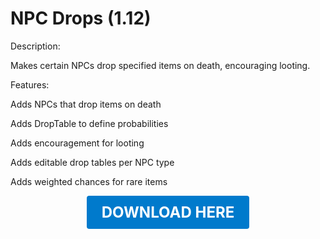 # NPC Drops (1.12)

Description:

Makes certain NPCs drop specified items on death, encouraging looting.

Features:

Adds NPCs that drop items on death

Adds DropTable to define probabilities

Adds encouragement for looting

Adds editable drop tables per NPC type

Adds weighted chances for rare items

<p align="center"><a href="https://github.com/LiliaFramework/Modules/raw/refs/heads/gh-pages/npcdrop.zip" style="display:inline-block;padding:12px 24px;font-size:1.5rem;font-weight:bold;text-decoration:none;color:#fff;background-color:#007acc;border-radius:4px;">DOWNLOAD HERE</a></p>